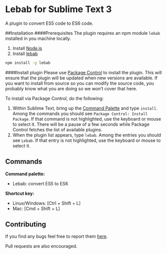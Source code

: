 Lebab for Sublime Text 3
========================
A plugin to convert ES5 code to ES6 code.

##Installation
####Prerequisites
The plugin requires an npm module `lebab` installed in you machine locally.

1. Install [Node.js](https://nodejs.org)
2. Install [lebab](http://lebab.io/)
```bash
npm install -g lebab
```

####Install plugin
Please use [Package Control](https://sublime.wbond.net/installation) to install the plugin. This will ensure that the plugin will be updated when new versions are available. If you want to install from source so you can modify the source code, you probably know what you are doing so we won’t cover that here.

To install via Package Control, do the following:

1. Within Sublime Text, bring up the [Command Palette](http://docs.sublimetext.info/en/sublime-text-3/extensibility/command_palette.html) and type `install`. Among the commands you should see `Package Control: Install Package`. If that command is not highlighted, use the keyboard or mouse to select it. There will be a pause of a few seconds while Package Control fetches the list of available plugins.
2. When the plugin list appears, type `lebab`. Among the entries you should see `Lebab`. If that entry is not highlighted, use the keyboard or mouse to select it.

## Commands
**Command palette:**

- Lebab: convert ES5 to ES6

**Shortcut key:**

* Linux/Windows: [Ctrl + Shift + L]
* Mac: [Cmd + Shift + L]

## Contributing

If you find any bugs feel free to report them [here](https://github.com/inkless/lebab-sublime/issues).

Pull requests are also encouraged.